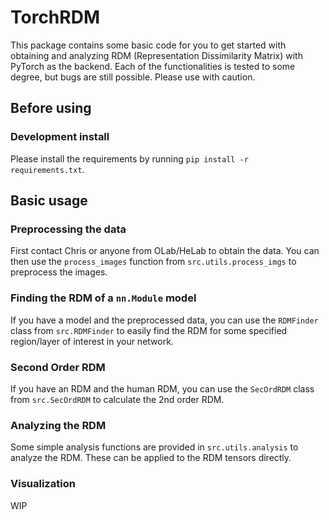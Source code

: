 # TorchRDM
This package contains some basic code for you to get started with obtaining and analyzing RDM (Representation Dissimilarity Matrix) with PyTorch as the backend. Each of the functionalities is tested to some degree, but bugs are still possible. Please use with caution.

## Before using
### Development install
Please install the requirements by running `pip install -r requirements.txt`.

## Basic usage
### Preprocessing the data
First contact Chris or anyone from OLab/HeLab to obtain the data. You can then use the `process_images` function from `src.utils.process_imgs` to preprocess the images.

### Finding the RDM of a `nn.Module` model
If you have a model and the preprocessed data, you can use the `RDMFinder` class from `src.RDMFinder` to easily find the RDM for some specified region/layer of interest in your network.

### Second Order RDM
If you have an RDM and the human RDM, you can use the `SecOrdRDM` class from `src.SecOrdRDM` to calculate the 2nd order RDM.

### Analyzing the RDM
Some simple analysis functions are provided in `src.utils.analysis` to analyze the RDM. These can be applied to the RDM tensors directly.

### Visualization
WIP
